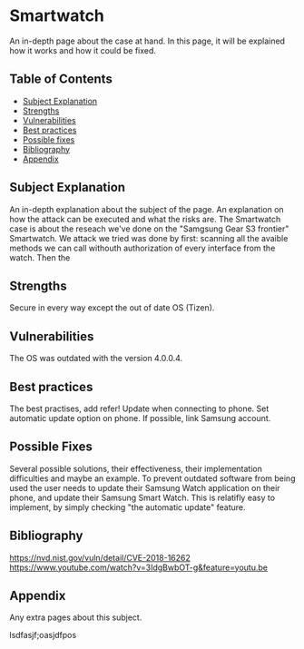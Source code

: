 # Smartwatch
An in-depth page about the case at hand. In this page, it will be explained how it works and how it could be fixed. 

## Table of Contents
- [Subject Explanation](#subject-explanation)
- [Strengths](#bibliography)
- [Vulnerabilities](#vulnerabilities)
- [Best practices](#best-practices)
- [Possible fixes](#possible-fixes)
- [Bibliography](#bibliography)
- [Appendix](#appendix)

## Subject Explanation
An in-depth explanation about the subject of the page. An explanation on how the attack can be executed and what the risks are.
The Smartwatch case is about the reseach we've done on the "Samgsung Gear S3 frontier" Smartwatch.
We attack we tried was done by first: scanning all the avaible methods we can call withouth authorization of every interface from the watch.
Then the 

## Strengths
Secure in every way except the out of date OS (Tizen).

## Vulnerabilities
The OS was outdated with the version 4.0.0.4.

## Best practices
The best practises, add refer!
Update when connecting to phone.
Set automatic update option on phone.
If possible, link Samsung account.

## Possible Fixes
Several possible solutions, their effectiveness, their implementation difficulties and maybe an example.
To prevent outdated software from being used the user needs to update their Samsung Watch application on their phone, and update their Samsung Smart Watch.
This is relatifly easy to implement, by simply checking "the automatic update" feature.

## Bibliography
https://nvd.nist.gov/vuln/detail/CVE-2018-16262
https://www.youtube.com/watch?v=3IdgBwbOT-g&feature=youtu.be

## Appendix 
Any extra pages about this subject.


lsdfasjf;oasjdfpos